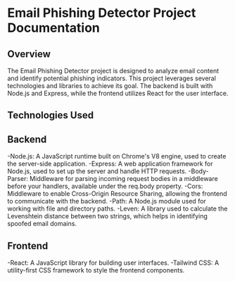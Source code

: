 <h1>Email Phishing Detector Project Documentation</h1>
<h2>Overview</h2>
<p>The Email Phishing Detector project is designed to analyze email content and identify potential phishing indicators. This project leverages several technologies and libraries to achieve its goal. The backend is built with Node.js and Express, while the frontend utilizes React for the user interface.</p>

<h2>Technologies Used</h2>
<h2>Backend</h2>
-Node.js: A JavaScript runtime built on Chrome's V8 engine, used to create the server-side application.
-Express: A web application framework for Node.js, used to set up the server and handle HTTP requests.
-Body-Parser: Middleware for parsing incoming request bodies in a middleware before your handlers, available under the req.body property.
-Cors: Middleware to enable Cross-Origin Resource Sharing, allowing the frontend to communicate with the backend.
-Path: A Node.js module used for working with file and directory paths.
-Leven: A library used to calculate the Levenshtein distance between two strings, which helps in identifying spoofed email domains.
<h2>Frontend</h2>
-React: A JavaScript library for building user interfaces.
-Tailwind CSS: A utility-first CSS framework to style the frontend components.
